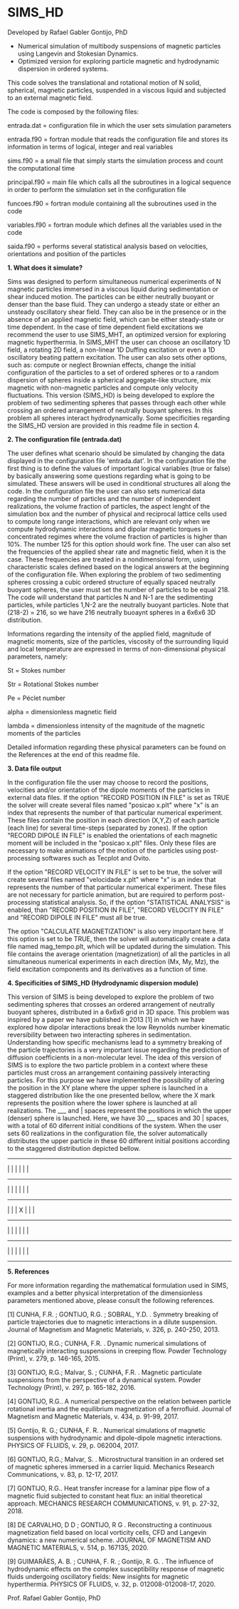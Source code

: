 # SIMS_HD

Developed by Rafael Gabler Gontijo, PhD

- Numerical simulation of multibody suspensions of magnetic particles using Langevin and Stokesian Dynamics. 
- Optimized version for exploring particle magnetic and hydrodynamic dispersion in ordered systems.

This code solves the translational and rotational motion of N solid, spherical, magnetic particles, suspended in a viscous liquid and subjected to an external magnetic field. 

The code is composed by the following files:

entrada.dat = configuration file in which the user sets simulation parameters 

entrada.f90 = fortran module that reads the configuration file and stores its information in terms of logical, integer and real variables

sims.f90 = a small file that simply starts the simulation process and count the computational time

principal.f90 = main file which calls all the subroutines in a logical sequence in order to perform the simulation set in the configuration file

funcoes.f90 = fortran module containing all the subroutines used in the code

variables.f90 = fortran module which defines all the variables used in the code

saida.f90 = performs several statistical analysis based on velocities, orientations and position of the particles

__1. What does it simulate?__

Sims was designed to perform simultaneous numerical experiments of N magnetic particles immersed in a viscous liquid during sedimentation or shear induced motion. The particles can be either neutrally buoyant or denser than the base fluid. They can undergo a steady state or either an unsteady oscillatory shear field. They can also be in the presence or in the absence of an applied magnetic field, which can be either steady-state or time dependent. In the case of time dependent field excitations we recommend the user to use SIMS_MHT, an optimized version for exploring magnetic hyperthermia. In SIMS_MHT the user can choose an oscillatory 1D field, a rotating 2D field, a non-linear 1D Duffing excitation or even a 1D oscillatory beating pattern excitation. The user can also sets other options, such as: compute or neglect Brownian effects, change the initial configuration of the particles to a set of ordered spheres or to a random dispersion of spheres inside a spherical aggregate-like structure, mix magnetic with non-magnetic particles and compute only velocity fluctuations. This version (SIMS_HD) is being developed to explore the problem of two sedimenting spheres that passes through each other while crossing an ordered arrangement of neutrally buoyant spheres. In this problem all spheres interact hydrodynamically. Some specificities regarding the SIMS_HD version are provided in this readme file in section 4.

__2. The configuration file (entrada.dat)__

The user defines what scenario should be simulated by changing the data displayed in the configuration file 'entrada.dat'. In the configuration file the first thing is to define the values of important logical variables (true or false) by basically answering some questions regarding what is going to be simulated. These answers will be used in conditional structures all along the code. In the configuration file the user can also sets numerical data regarding the number of particles and the number of independent realizations, the volume fraction of particles, the aspect lenght of the simulation box and the number of physical and reciprocal lattice cells used to compute long range interactions, which are relevant only when we compute hydrodynamic interactions and dipolar magnetic torques in concentrated regimes where the volume fraction of particles is higher than 10%. The number 125 for this option should work fine. The user can also set the frequencies of the applied shear rate and magnetic field, when it is the case. These frequencies are treated in a nondimensional form, using characteristic scales defined based on the logical answers at the beginning of the configuration file. When exploring the problem of two sedimenting spheres crossing a cubic ordered structure of equally spaced neutrally buoyant spheres, the user must set the number of particles to be equal 218. The code will understand that particles N and N-1 are the sedimenting particles, while particles 1,N-2 are the neutrally buoyant particles. Note that (218-2) = 216, so we have 216 neutrally buoaynt spheres in a 6x6x6 3D distribution. 

Informations regarding the intensity of the applied field, magnitude of magnetic moments, size of the particles, viscosity of the surrounding liquid and local temperature are expressed in terms of non-dimensional physical parameters, namely:

St = Stokes number

Str = Rotational Stokes number

Pe = Péclet number

alpha = dimensionless magnetic field

lambda = dimensionless intensity of the magnitude of the magnetic moments of the particles

Detailed information regarding these physical parameters can be found on the References at the end of this readme file.

__3. Data file output__

In the configuration file the user may choose to record the positions, velocities and/or orientation of the dipole moments of the particles in external data files. If the option "RECORD POSITION IN FILE" is set as TRUE the solver will create several files named "posicao  x.plt" where "x" is an index that represents the number of that particular numerical experiment. These files contain the position in each direction (X,Y,Z) of each particle (each line) for several time-steps (separated by zones). If the option "RECORD DIPOLE IN FILE" is enabled the orientations of each magnetic moment will be included in the "posicao  x.plt" files. Only these files are necessary to make animations of the motion of the particles using post-processing softwares such as Tecplot and Ovito.

If the option "RECORD VELOCITY IN FILE" is set to be true, the solver will create several files named "velocidade  x.plt" where "x" is an index that represents the number of that particular numerical experiment. These files are not necessary for particle animation, but are required to perform post-processing statistical analysis. So, if the option "STATISTICAL ANALYSIS" is enabled, than "RECORD POSITION IN FILE", "RECORD VELOCITY IN FILE" and "RECORD DIPOLE IN FILE" must all be true.

The option "CALCULATE MAGNETIZATION" is also very important here. If this option is set to be TRUE, then the solver will automatically create a data file named mag_tempo.plt, which will be updated during the simulation. This file contains the average orientation (magnetization) of all the particles in all simultaneous numerical experiments in each direction (Mx, My, Mz), the field excitation components and its derivatives as a function of time.

__4. Specificities of SIMS_HD (Hydrodynamic dispersion module)__

This version of SIMS is being developed to explore the problem of two sedimenting spheres that crosses an ordered arrangement of neutrally buoyant spheres, distributed in a 6x6x6 grid in 3D space. This problem was inspired by a paper we have published in 2013 [1] in which we have explored how dipolar interactions break the low Reynolds number kinematic reversibility between two interacting spheres in sedimentation. Understanding how specific mechanisms lead to a symmetry breaking of the particle trajectories is a very important issue regarding the prediction of diffusion coefficients in a non-molecular level. The idea of this version of SIMS is to explore the two particle problem in a context where these particles must cross an arrangement containing passively interacting particles. For this purpose we have implemented the possibility of altering the position in the XY plane where the upper sphere is launched in a staggered distribution like the one presented bellow, where the X mark represents the position where the lower sphere is launched at all realizations. The ___ and | spaces represent the positions in which the upper (denser) sphere is launched. Here, we have 30 ___ spaces and 30 | spaces, with a total of 60 diferrent initial conditions of the system. When the user sets 60 realizations in the configuration file, the solver automatically distributes the upper particle in these 60 different initial positions according to the staggered distribution depicted bellow.  
 ___ ___ ___ ___ ___ 
|   |   |   |   |   |
 ___ ___ ___ ___ ___ 
|   |   |   |   |   |
 ___ ___ ___ ___ ___ 
|   |   | X |   |   |
 ___ ___ ___ ___ ___ 
|   |   |   |   |   |
 ___ ___ ___ ___ ___ 
|   |   |   |   |   |
 ___ ___ ___ ___ ___ 




__5. References__

For more information regarding the mathematical formulation used in SIMS, examples and a better physical interpretation of the dimensionless parameters mentioned above, please consult the following references.


[1] CUNHA, F.R. ; GONTIJO, R.G. ; SOBRAL, Y.D. . Symmetry breaking of particle trajectories due to magnetic interactions in a dilute suspension. Journal of Magnetism and Magnetic Materials, v. 326, p. 240-250, 2013.

[2] GONTIJO, R.G.; CUNHA, F.R. . Dynamic numerical simulations of magnetically interacting suspensions in creeping flow. Powder Technology (Print), v. 279, p. 146-165, 2015.

[3] GONTIJO, R.G.; Malvar, S. ; CUNHA, F.R. . Magnetic particulate suspensions from the perspective of a dynamical system. Powder Technology (Print), v. 297, p. 165-182, 2016.

[4] GONTIJO, R.G.. A numerical perspective on the relation between particle rotational inertia and the equilibrium magnetization of a ferrofluid. Journal of Magnetism and Magnetic Materials, v. 434, p. 91-99, 2017.

[5] Gontijo, R. G.; CUNHA, F. R. . Numerical simulations of magnetic suspensions with hydrodynamic and dipole-dipole magnetic interactions. PHYSICS OF FLUIDS, v. 29, p. 062004, 2017.

[6] GONTIJO, R.G.; Malvar, S. . Microstructural transition in an ordered set of magnetic spheres immersed in a carrier liquid. Mechanics Research Communications, v. 83, p. 12-17, 2017.

[7] GONTIJO, R.G.. Heat transfer increase for a laminar pipe flow of a magnetic fluid subjected to constant heat flux: an initial theoretical approach. MECHANICS RESEARCH COMMUNICATIONS, v. 91, p. 27-32, 2018.

[8] DE CARVALHO, D D ; GONTIJO, R G . Reconstructing a continuous magnetization field based on local vorticity cells, CFD and Langevin dynamics: a new numerical scheme. JOURNAL OF MAGNETISM AND MAGNETIC MATERIALS, v. 514, p. 167135, 2020.

[9] GUIMARÃES, A. B. ; CUNHA, F. R. ; Gontijo, R. G. . The influence of hydrodynamic effects on the complex susceptibility response of magnetic fluids undergoing oscillatory fields: New insights for magnetic hyperthermia. PHYSICS OF FLUIDS, v. 32, p. 012008-012008-17, 2020.

Prof. Rafael Gabler Gontijo, PhD
